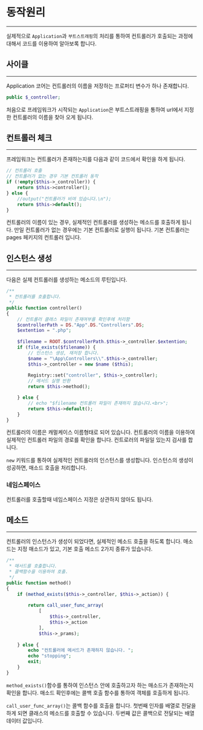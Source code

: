 # 동작원리
---
실제적으로 `Application`과 `부트스트래핑`의 처리를 통하여 컨트롤러가 호출되는 과정에 대해서 코드를 이용하여 알아보록 합니다.


## 사이클
---
Application 코어는 컨트롤러의 이름을 저장하는 프로퍼티 변수가 하나 존재합니다.

```php
public $_controller;
```

처음으로 프레임워크가 시작되는 `Application`은 부트스트래핑을 통하여 url에서 지정한 컨트롤러의 이름을 찾아 오게 됩니다. 

## 컨트롤러 체크
---
프레임워크는 컨트롤러가 존재하는지를 다음과 같이 코드에서 확인을 하게 됩니다.

```php
// 컨트롤러 호출
// 컨트롤러가 없는 경우 기본 컨트롤러 동작      
if (!empty($this->_controller)) {
    return $this->controller();
} else {
    //output("컨트롤러가 비여 있습니다.\n");
    return $this->default();       
}
``` 

컨트롤러의 이름이 있는 경우, 실제적인 컨트롤러를 생성하는 메소드를 호출하게 됩니다.
만일 컨트롤러가 없는 경우에는 기본 컨트롤러로 실행이 됩니다. 기본 컨트롤러는 pages 페키지의 컨트롤러 입니다.


## 인스턴스 생성
---
다음은 실제 컨트롤러를 생성하는 메소드의 루틴입니다.

```php
/**
 * 컨트롤러를 호출합니다.
 */
public function controller()
{
    // 컨트롤러 클래스 파일이 존재여부를 확인후에 처리함
    $controllerPath = DS."App".DS."Controllers".DS;
    $extention = ".php";
    
    $filename = ROOT.$controllerPath.$this->_controller.$extention;
    if (file_exists($filename)) {           
        // 인스턴스 생성, 재저장 합니다.
        $name = "\App\Controllers\\".$this->_controller;
        $this->_controller = new $name ($this);
        
        Registry::set("controller", $this->_controller);
        // 메서드 실행 반환
        return $this->method();

    } else {
        // echo "$filename 컨트롤러 파일이 존재하지 않습니다.<br>";
        return $this->default();                             
    }
}
```

컨트롤러의 이름은 캐멀케이스 이름형태로 되어 있습니다. 컨트롤러의 이름을 이용하여 실제적인 컨트롤러 파일의 경로를 확인을 합니다.
컨트로러의 파일일 있는지 검사를 합니다.

`new` 키워드를 통하여 실제적인 컨트롤러의 인스턴스를 생성합니다.
인스턴스의 생성이 성공하면, 매소드 호출을 처리합니다.


### 네임스페이스
컨트롤러를 호출할때 네임스페이스 지정은 상관하지 않아도 됩니다. 


## 메소드
---
컨트롤러의 인스턴스가 생성이 되었다면, 실제적인 메소드 호출을 하도록 합니다.
매소드는 지정 매소드가 있고, 기본 호출 메소드 2가지 종류가 있습니다.

```php
/**
 * 매서드를 호출합니다.
 * 콜백함수을 이용하여 호출.
 */
public function method()
{
    if (method_exists($this->_controller, $this->_action)) {
    
        return call_user_func_array(
            [
                $this->_controller, 
                $this->_action
            ], 
            $this->_prams);
        
    } else {
        echo "컨트롤러에 메서드가 존재하지 않습니다. ";
        echo "stopping";
        exit;
    } 
}
```

`method_exists()`함수를 통하여 인스턴스 안에 호출하고자 하는 매소드가 존재하는지 확인을 합니다.
매소드 확인후에는 콜백 호출 함수를 통하여 객체를 호출하게 됩니다.

`call_user_func_array()`는 콜백 함수를 호출을 합니다. 첫번째 인자를 배열로 전달을 하게 되면 클래스의 메소드를 호출할 수 있습니다.
두번째 값은 콜백으로 전달되는 배열 데이터 값입니다.

